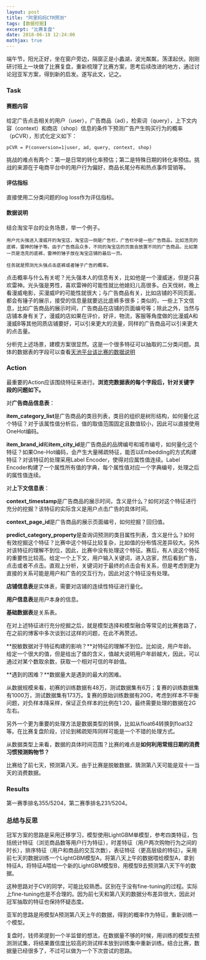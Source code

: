 ```yaml
---
layout: post
title: "阿里妈妈CTR预测"
tags: [数据挖掘]
excerpt: "比赛复盘"
date: 2018-06-18 12:24:00
mathjax: true
---
```


端午节，阳光正好，坐在窗户旁边，隔窗正是小蠡湖，波光粼粼，荡漾起伏。刚刚研讨班上一块做了比赛复盘，重新梳理了比赛方案，思考后续改进的地方，通过讨论冠亚军方案，得到新的启发。遂写此文，记之。

### Task

#### 赛题内容

给定广告点击相关的用户（user），广告商品（ad），检索词（query），上下文内容（context）和商店（shop）信息的条件下预测广告产生购买行为的概率（pCVR），形式化定义如下：

    pCVR = P(conversion=1|user, ad, query, context, shop)

挑战的难点有两个：第一是日常的转化率预估；第二是特殊日期的转化率预估。挑战的来源在于电商平台中的用户行为偏好，商品长尾分布和热点事件营销等。

#### 评估指标

直接使用二分类问题的log loss作为评估指标。

#### 数据说明

结合淘宝平台的业务场景，举一个例子。
    
    用户光头强进入漫威开的淘宝店，淘宝店一侧是广告栏，广告栏中是一些广告商品，比如浩克的底裤，雷神的锤子等。由于广告商品众多，不同的淘宝店的页面会放置不同的广告商品，比如第一页是浩克的底裤，雷神的锤子放在淘宝店铺的最后一页。

    任务就是预测光头强点击底裤或者锤子广告的概率。

点击概率与什么有关呢？光头强本人的信息有关，比如他是一个漫威迷，但是只喜欢雷神。光头强是男性，喜欢雷神的可能性就比他媳妇儿高很多。白天伐树，晚上看漫威电影，买漫威IP的可能性就很大；与广告商品有关，比如店铺的不同页面，都会有锤子的展示，接受的信息量就要远比底裤多很多；类似的，一些上下文信息，比如广告商品的展示时间，广告商品在店铺的页面编号等；除此之外，当然与店铺本身有关了，漫威的店如果在评价，好评，物流，客服等角度做的比漫威A和漫威B等其他同质店铺要好，可以引来更大的流量，同样的广告商品可以引来更大的点击量。

分析完上述场景，建模方案很显然。这是一个很多特征可以抽取的二分类问题。具体的数据表的字段可以查看[天池平台该比赛的数据说明](https://tianchi.aliyun.com/competition/information.htm?spm=5176.11165320.5678.2.327b6602oVPrkn&raceId=231647)

### Action

最重要的Action应该围绕特征来进行。**浏览完数据表的每个字段后，针对关键字段的问题如下。**

对**广告商品信息表**：

**item\_category\_list**是广告商品的类目列表，类目的组织是树形结构，如何量化这个特征？对于该属性值分析后，值的取值范围固定且数值较小，因此可以直接使用OneHot编码。

**item\_brand\_id**和**item\_city\_id**是广告商品的品牌编号和城市编号，如何量化这个特征？如果One-Hot编码，会产生大量稀疏特征，能否以Embedding的方式构建特征？对该特征的处理采用Label Encoder，使得对应属性值连续。Label Encoder构建了一个属性所有值的字典，每个属性值对应一个字典编号，处理之后的属性值连续。

对**上下文信息表**：

**context\_timestamp**是广告商品的展示时间，含义是什么？如何对这个特征进行充分的挖掘？该特征的实际含义是用户点击广告的具体时间。

**context\_page\_id**是广告商品的展示页面编号，如何挖掘？回归值。

**predict\_category\_property**是查询词预测的类目属性列表，含义是什么？如何有效挖掘这个特征？比赛中这个特征比较复杂，比如值的分布情况差异较大。另外对该特征的理解不到位，因此，比赛中没有处理这个特征。赛后，有人说这个特征的重要性比较高。给定一个上下文，用户输入关键词，进入店家，然后看到广告，点击或者不点击。直观上分析，关键词对于最终的点击会有关系，但是考虑到更为直接的关系可能是用户和广告的交互行为，因此对这个特征没有处理。

**店铺信息表**是实体表，需要对店铺的连续性特征进行量化。

**用户信息表**是用户本身的信息。

**基础数据表**是关系表。

在对上述特征进行充分挖掘之后，就是模型选择和模型融合等常见的比赛套路了，在之前的博客中多次谈到过这样的问题，在此不再赘述。

**脱敏数据对于特征构建的影响？**对特征的理解不到位。比如说，用户年龄。给定一个很大的值，但是给出了值的含义，值越大说明用户年龄越大，因此，可以通过对某个数取余数，获取一个相对可信的年龄值。

**遇到的困难？**数据量大是遇到的最大的困难。

从数据规模来看，初赛的训练数据有48万，测试数据集有6万；复赛的训练数据集有1000万，测试数据集有173万。复赛的原始训练数据有20G，考虑到样本不平衡问题，对负样本降采样，保证正负样本的比例在1:20，最终需要处理的数据在2G左右。

另外一个更为重要的处理方法是数据类型的转换，比如从float64转换到float32等。在比赛复盘阶段，讨论到稀疏矩阵同样可能是一个不错的处理方式。

从数据类型上来看，数据的具体时间范围？比赛的难点是**如何利用常规日期的消费习惯预测购物节？**

比赛给了前七天，预测第八天。由于比赛是脱敏数据，猜测第八天可能是双十一当天的消费数据。

### Results

第一赛季排名355/5204，第二赛季排名231/5204。

### 总结与反思

冠军方案的思路是采用迁移学习，模型使用LightGBM单模型，参考四类特征，包括统计特征（浏览商品数等用户行为特征），时差特征（用户两次购物行为之间的时长），排序特征（用户和商品的交互次数），表征特征（更高层级的特征）。采用前七天的数据训练一个LightGBM模型A，将第八天上午的数据喂给模型A，拿到特征A，将特征A喂给一个新的LightGBM模型B，用模型B去预测第八天下午的数据。

这种思路对于CV的同学，可能比较熟悉。区别在于没有fine-tuning的过程。实际上fine-tuning也是不合理的。因为前七天和第八天的数据分布差异很大，因此对冠军抽取的特征也保持怀疑态度。

亚军的思路是用模型A预测第八天上午的数据，得到的概率作为特征，重新训练一个模型。

复盘时，钱师弟提到一个半监督的想法，在数据量不够的时候，用训练的模型去预测测试集，将结果置信度比较高的测试样本放到训练集中重新训练。结合比赛，数据量已经很多了，不过可以做为一个下次尝试的思路。
